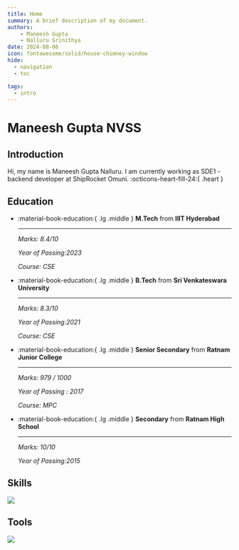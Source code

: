 ```yaml
---
title: Home
summary: A brief description of my document.
authors:
    - Maneesh Gupta
    - Nalluru Srinithya
date: 2024-08-06
icon: fontawesome/solid/house-chimney-window
hide:
  - navigation
  - toc

tags:
  - intro
---
```


# Maneesh Gupta NVSS

## Introduction

Hi, my name is Maneesh Gupta Nalluru. I am currently working as SDE1 - backend developer at ShipRocket Omuni. :octicons-heart-fill-24:{ .heart }

## Education

<div class="grid cards" markdown>

-   :material-book-education:{ .lg .middle } __M.Tech__ from __IIIT Hyderabad__

    ---

     *Marks: 8.4/10*

     *Year of Passing:2023*

     *Course: CSE*

-   :material-book-education:{ .lg .middle } __B.Tech__ from __Sri Venkateswara University__

    ---

     *Marks: 8.3/10*

     *Year of Passing:2021*

     *Course: CSE*

-   :material-book-education:{ .lg .middle } __Senior Secondary__ from __Ratnam Junior College__

    ---

     *Marks: 979 / 1000*

     *Year of Passing : 2017*

     *Course: MPC*

-   :material-book-education:{ .lg .middle } __Secondary__ from __Ratnam High School__

    ---

     *Marks: 10/10*

     *Year of Passing:2015*

</div>


## Skills  

<p>
  <a href="https://skillicons.dev">
    <img src="https://skillicons.dev/icons?i=java,spring,nodejs,c,cpp,python,mongodb,postgres,mysql,kafka,redis,html,css,javascript&perline=5" />
  </a>
</p>

## Tools

<p>
  <a href="https://skillicons.dev">
    <img src="https://skillicons.dev/icons?i=git,idea,postman,vscode,sublime,bitbucket,kubernetes,docker&perline=5" />
  </a>
</p>
